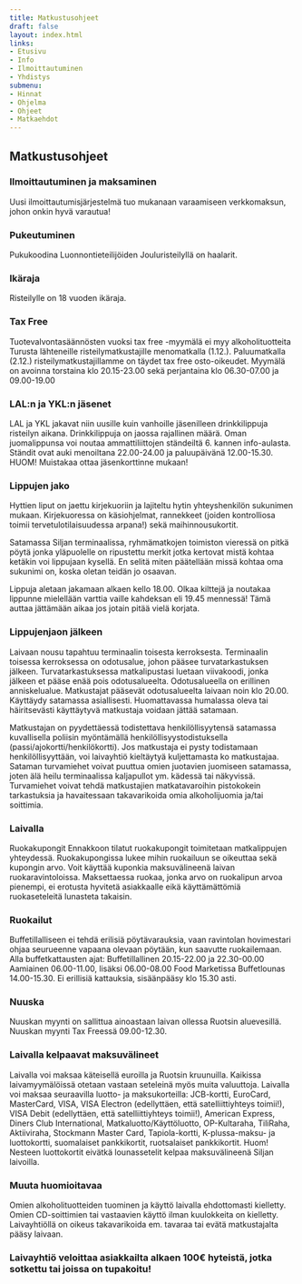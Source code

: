 ```yaml
---
title: Matkustusohjeet
draft: false
layout: index.html
links:
- Etusivu
- Info
- Ilmoittautuminen
- Yhdistys
submenu:
- Hinnat
- Ohjelma
- Ohjeet
- Matkaehdot
---
```

## Matkustusohjeet

### Ilmoittautuminen ja maksaminen
Uusi ilmoittautumisjärjestelmä tuo mukanaan varaamiseen verkkomaksun, johon onkin hyvä varautua!

### Pukeutuminen
Pukukoodina Luonnontieteilijöiden Jouluristeilyllä on haalarit.

### Ikäraja
Risteilylle on 18 vuoden ikäraja.

### Tax Free
Tuotevalvontasäännösten vuoksi tax free -myymälä ei myy alkoholituotteita Turusta lähteneille risteilymatkustajille menomatkalla (1.12.). Paluumatkalla (2.12.) risteilymatkustajillamme on täydet tax free osto-oikeudet. Myymälä on avoinna torstaina klo 20.15-23.00 sekä perjantaina klo 06.30-07.00 ja 09.00-19.00

### LAL:n ja YKL:n jäsenet
LAL ja YKL jakavat niin uusille kuin vanhoille jäsenilleen drinkkilippuja risteilyn aikana. Drinkkilippuja on jaossa rajallinen määrä. Oman juomalippunsa voi noutaa ammattiliittojen ständeiltä 6. kannen info-aulasta. Ständit ovat auki menoiltana 22.00-24.00 ja paluupäivänä 12.00-15.30. 
HUOM! Muistakaa ottaa jäsenkorttinne mukaan!

### Lippujen jako
Hyttien liput on jaettu kirjekuoriin ja lajiteltu hytin yhteyshenkilön sukunimen mukaan. Kirjekuoressa on käsiohjelmat, rannekkeet (joiden kontrolliosa toimii tervetulotilaisuudessa arpana!) sekä maihinnousukortit.

Satamassa Siljan terminaalissa, ryhmämatkojen toimiston vieressä on pitkä pöytä jonka yläpuolelle on ripustettu merkit jotka kertovat mistä kohtaa ketäkin voi lippujaan kysellä. En selitä miten päätellään missä kohtaa oma sukunimi on, koska oletan teidän jo osaavan.

Lippuja aletaan jakamaan alkaen kello 18.00. Olkaa kilttejä ja noutakaa lippunne mielellään varttia vaille kahdeksan eli 19.45 mennessä! Tämä auttaa jättämään aikaa jos jotain pitää vielä korjata.

### Lippujenjaon jälkeen
Laivaan nousu tapahtuu terminaalin toisesta kerroksesta. Terminaalin toisessa kerroksessa on odotusalue, johon pääsee turvatarkastuksen jälkeen. Turvatarkastuksessa matkalipustasi luetaan viivakoodi, jonka jälkeen et pääse enää pois odotusalueelta. Odotusalueella on erillinen anniskelualue. Matkustajat pääsevät odotusalueelta laivaan noin klo 20.00.
Käyttäydy satamassa asiallisesti. Huomattavassa humalassa oleva tai häiritsevästi käyttäytyvä matkustaja voidaan jättää satamaan.

Matkustajan on pyydettäessä todistettava henkilöllisyytensä satamassa kuvallisella poliisin myöntämällä henkilöllisyystodistuksella (passi/ajokortti/henkilökortti). Jos matkustaja ei pysty todistamaan henkilöllisyyttään, voi laivayhtiö kieltäytyä kuljettamasta ko matkustajaa.
Sataman turvamiehet voivat puuttua omien juotavien juomiseen satamassa, joten älä heilu terminaalissa kaljapullot ym. kädessä tai näkyvissä. Turvamiehet voivat tehdä matkustajien matkatavaroihin pistokokein tarkastuksia ja havaitessaan takavarikoida omia alkoholijuomia ja/tai soittimia.

### Laivalla
Ruokakupongit
Ennakkoon tilatut ruokakupongit toimitetaan matkalippujen yhteydessä. Ruokakupongissa lukee mihin ruokailuun se oikeuttaa sekä kupongin arvo. Voit käyttää kuponkia maksuvälineenä laivan ruokaravintoloissa. Maksettaessa ruokaa, jonka arvo on ruokalipun arvoa pienempi, ei erotusta hyvitetä asiakkaalle eikä käyttämättömiä ruokaseteleitä lunasteta takaisin.

### Ruokailut
Buffetillalliseen ei tehdä erilisiä pöytävarauksia, vaan ravintolan hovimestari ohjaa seurueenne vapaana olevaan pöytään, kun saavutte ruokailemaan.
Alla buffetkattausten ajat:
Buffetillallinen 20.15-22.00 ja 22.30-00.00
Aamiainen 06.00-11.00, lisäksi 06.00-08.00 Food Marketissa
Buffetlounas 14.00-15.30. Ei erillisiä kattauksia, sisäänpääsy klo 15.30 asti.

### Nuuska
Nuuskan myynti on sallittua ainoastaan laivan ollessa Ruotsin aluevesillä. Nuuskan myynti Tax Freessä 09.00-12.30. 

### Laivalla kelpaavat maksuvälineet
Laivalla voi maksaa käteisellä euroilla ja Ruotsin kruunuilla. Kaikissa laivamyymälöissä otetaan vastaan seteleinä myös muita valuuttoja. Laivalla voi maksaa seuraavilla luotto- ja maksukorteilla: JCB-kortti, EuroCard, MasterCard, VISA, VISA Electron (edellyttäen, että satelliittiyhteys toimii!), VISA Debit (edellyttäen, että satelliittiyhteys toimii!), American Express, Diners Club International, Matkaluotto/Käyttöluotto, OP-Kultaraha, TiliRaha, Aktiiviraha, Stockmann Master Card, Tapiola-kortti, K-plussa-maksu- ja luottokortti, suomalaiset pankkikortit, ruotsalaiset pankkikortit. Huom! Nesteen luottokortit eivätkä lounassetelit kelpaa maksuvälineenä Siljan laivoilla. 

### Muuta huomioitavaa
Omien alkoholituotteiden tuominen ja käyttö laivalla ehdottomasti kielletty. Omien CD-soittimien tai vastaavien käyttö ilman kuulokkeita on kielletty. Laivayhtiöllä on oikeus takavarikoida em. tavaraa tai evätä matkustajalta pääsy laivaan. 
### Laivayhtiö veloittaa asiakkailta alkaen 100€ hyteistä, jotka sotkettu tai joissa on tupakoitu!